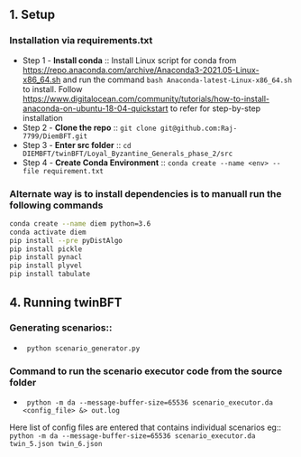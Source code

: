 ## 1. Setup 

### Installation via requirements.txt

- Step 1 - **Install conda** :: Install Linux script for conda from https://repo.anaconda.com/archive/Anaconda3-2021.05-Linux-x86_64.sh and run the command ```bash Anaconda-latest-Linux-x86_64.sh``` to install. Follow https://www.digitalocean.com/community/tutorials/how-to-install-anaconda-on-ubuntu-18-04-quickstart to refer for step-by-step installation
- Step 2 - **Clone the repo** :: ``` git clone git@github.com:Raj-7799/DiemBFT.git ```
- Step 3 - **Enter src folder** :: ``` cd DIEMBFT/twinBFT/Loyal_Byzantine_Generals_phase_2/src ```
- Step 4  - **Create Conda Environment** :: ``` conda create --name <env> --file requirement.txt ```
### Alternate way is to install dependencies is to manuall run the following commands
``` bash
conda create --name diem python=3.6
conda activate diem
pip install --pre pyDistAlgo
pip install pickle
pip install pynacl
pip install plyvel
pip install tabulate
```



## 4. Running twinBFT 
###  Generating scenarios::
- ``` python scenario_generator.py```
### Command to run the scenario executor code from the source folder
- ```  python -m da --message-buffer-size=65536 scenario_executor.da <config_file> &> out.log  ```

Here list of config files are entered that contains individual scenarios
eg:: ```python -m da --message-buffer-size=65536 scenario_executor.da twin_5.json twin_6.json ```
